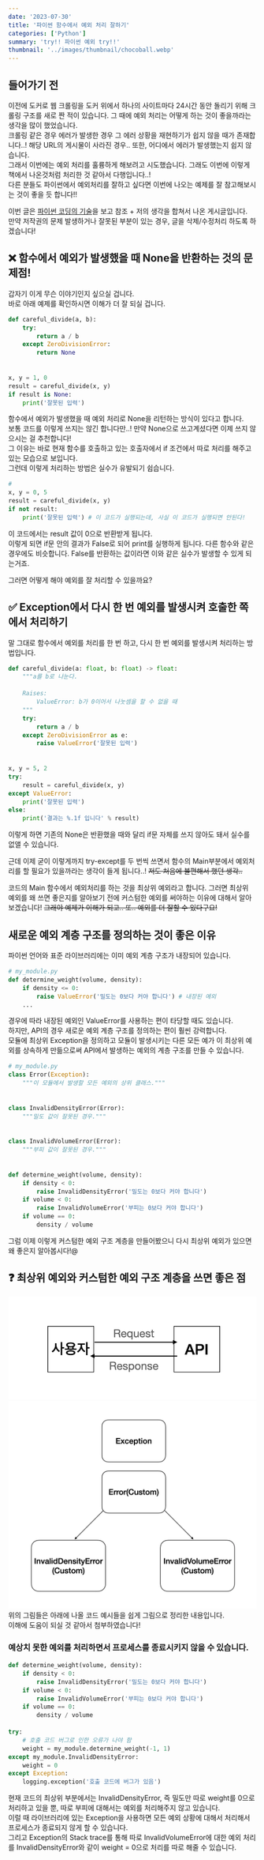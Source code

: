 ```yaml
---
date: '2023-07-30'
title: '파이썬 함수에서 예외 처리 잘하기'
categories: ['Python']
summary: 'try!! 파이썬 예외 try!!'
thumbnail: '../images/thumbnail/chocoball.webp'
---
```


## 들어가기 전
이전에 도커로 웹 크롤링을 도커 위에서 하나의 사이트마다 24시간 동안 돌리기 위해 크롤링 구조를 새로 짠 적이 있습니다. 그 때에 예외 처리는 어떻게 하는 것이 좋을까라는 생각을 많이 했었습니다.  
크롤링 같은 경우 에러가 발생한 경우 그 에러 상황을 재현하기가 쉽지 않을 때가 존재합니다..! 해당 URL의 게시물이 사라진 경우.. 또한, 어디에서 에러가 발생했는지 쉽지 않습니다.  
그래서 이번에는 예외 처리를 훌륭하게 해보려고 시도했습니다. 그래도 이번에 이렇게 책에서 나온것처럼 처리한 것 같아서 다행입니다..!  
다른 분들도 파이썬에서 예외처리를 잘하고 싶다면 이번에 나오는 예제를 잘 참고해보시는 것이 좋을 듯 합니다!! 
 
이번 글은 [파이썬 코딩의 기술](https://product.kyobobook.co.kr/detail/S000001834494)을 보고 참조 + 저의 생각을 합쳐서 나온 게시글입니다.  
만약 저작권의 문제 발생하거나 잘못된 부분이 있는 경우, 글을 삭제/수정처리 하도록 하겠습니다!


## ❌ 함수에서 예외가 발생했을 때 None을 반환하는 것의 문제점!
갑자기 이게 무슨 이야기인지 싶으실 겁니다.  
바로 아래 예제를 확인하시면 이해가 더 잘 되실 겁니다.
<div class="code-header">
	<span class="red btn"></span>
	<span class="yellow btn"></span>
	<span class="green btn"></span>
</div>

```python
def careful_divide(a, b):
    try:
        return a / b
    except ZeroDivisionError:
        return None


x, y = 1, 0
result = careful_divide(x, y)
if result is None:
    print('잘못된 입력')
```
함수에서 예외가 발생했을 때 예외 처리로 None을 리턴하는 방식이 있다고 합니다.  
보통 코드를 이렇게 쓰지는 않긴 합니다만..! 만약 None으로 쓰고계셨다면 이제 쓰지 않으시는 걸 추천합니다!  
그 이유는 바로 현재 함수를 호출하고 있는 호출자에서 if 조건에서 따로 처리를 해주고 있는 모습으로 보입니다.  
그런데 이렇게 처리하는 방법은 실수가 유발되기 쉽습니다.

<div class="code-header">
	<span class="red btn"></span>
	<span class="yellow btn"></span>
	<span class="green btn"></span>
</div>

```python
#
x, y = 0, 5
result = careful_divide(x, y)
if not result:
    print('잘못된 입력') # 이 코드가 실행되는데, 사실 이 코드가 실행되면 안된다!
```
이 코드에서는 result 값이 0으로 반환받게 됩니다.  
이렇게 되면 if문 안의 결과가 False로 되어 print를 실행하게 됩니다. 다른 함수와 같은 경우에도 비슷합니다. False를 반환하는 값이라면 이와 같은 실수가 발생할 수 있게 되는거죠.

그러면 어떻게 해야 예외를 잘 처리할 수 있을까요?

## ✅ Exception에서 다시 한 번 예외를 발생시켜 호출한 쪽에서 처리하기
말 그대로 함수에서 예외를 처리를 한 번 하고, 다시 한 번 예외를 발생시켜 처리하는 방법입니다.

<div class="code-header">
	<span class="red btn"></span>
	<span class="yellow btn"></span>
	<span class="green btn"></span>
</div>

```python
def careful_divide(a: float, b: float) -> float:
    """a를 b로 나눈다.

    Raises:
        ValueError: b가 0이어서 나눗셈을 할 수 없을 때
    """
    try:
        return a / b
    except ZeroDivisionError as e:
        raise ValueError('잘못된 입력')


x, y = 5, 2
try:
    result = careful_divide(x, y)
except ValueError:
    print('잘못된 입력')
else:
    print('결과는 %.1f 입니다' % result)
```
이렇게 하면 기존의 None은 반환했을 때와 달리 if문 자체를 쓰지 않아도 돼서 실수를 없앨 수 있습니다.

근데 이제 굳이 이렇게까지 try-except를 두 번씩 쓰면서 함수의 Main부분에서 예외처리를 할 필요가 있을까라는 생각이 들게 됩니다..!
~~저도 처음에 불편해서 했던 생각..~~

코드의 Main 함수에서 예외처리를 하는 것을 최상위 예외라고 합니다. 
그러면 최상위 예외를 왜 쓰면 좋은지를 알아보기 전에 커스텀한 예외를 써야하는 이유에 대해서 알아보겠습니다!
~~그래야 예제가 이해가 되고.. 또.. 예외를 더 잘할 수 있다구요!~~

## 새로운 예외 계층 구조를 정의하는 것이 좋은 이유
파이썬 언어와 표준 라이브러리에는 이미 예외 계층 구조가 내장되어 있습니다.


<div class="code-header">
	<span class="red btn"></span>
	<span class="yellow btn"></span>
	<span class="green btn"></span>
</div>

```python
# my_module.py
def determine_weight(volume, density):
    if density <= 0:
        raise ValueError('밀도는 0보다 커야 합니다') # 내장된 예외
    ...
```
경우에 따라 내장된 예외인 ValueError를 사용하는 편이 타당할 때도 있습니다.  
하지만, API의 경우 새로운 예외 계층 구조를 정의하는 편이 훨씬 강력합니다.  
모듈에 최상위 Exception을 정의하고 모듈이 발생시키는 다른 모든 예가 이 최상위 예외를 상속하게 만듦으로써 API에서 발생하는 예외의 계층 구조를 만들 수 있습니다.
<div class="code-header">
	<span class="red btn"></span>
	<span class="yellow btn"></span>
	<span class="green btn"></span>
</div>

```python
# my_module.py
class Error(Exception):
    """이 모듈에서 발생할 모든 예외의 상위 클래스."""


class InvalidDensityError(Error):
    """밀도 값이 잘못된 경우."""


class InvalidVolumeError(Error):
    """부피 값이 잘못된 경우."""


def determine_weight(volume, density):
    if density < 0:
        raise InvalidDensityError('밀도는 0보다 커야 합니다')
    if volume < 0:
        raise InvalidVolumeError('부피는 0보다 커야 합니다')
    if volume == 0:
        density / volume
```
그럼 이제 이렇게 커스텀한 예외 구조 계층을 만들어봤으니 다시 최상위 예외가 있으면 왜 좋은지 알아봅시다!@


## ❓ 최상위 예외와 커스텀한 예외 구조 계층을 쓰면 좋은 점
![현재 이런 상황에서의 모습이라고 생각하시면 됩니다.](../images/content/2023-07-30-12312312.webp)
![예외 처리 구조 ](../images/content/2023-07-30-23-07-33.webp)
위의 그림들은 아래에 나올 코드 예시들을 쉽게 그림으로 정리한 내용입니다.  
이해에 도움이 되실 것 같아서 첨부하였습니다!

### 예상치 못한 예외를 처리하면서 프로세스를 종료시키지 않을 수 있습니다.
<div class="code-header">
	<span class="red btn"></span>
	<span class="yellow btn"></span>
	<span class="green btn"></span>
</div>

```python
def determine_weight(volume, density):
    if density < 0:
        raise InvalidDensityError('밀도는 0보다 커야 합니다')
    if volume < 0:
        raise InvalidVolumeError('부피는 0보다 커야 합니다')
    if volume == 0:
        density / volume

try:
    # 호출 코드 버그로 인한 오류가 나야 함
    weight = my_module.determine_weight(-1, 1)
except my_module.InvalidDensityError:
    weight = 0
except Exception: 
    logging.exception('호출 코드에 버그가 있음')
```
현재 코드의 최상위 부분에서는 InvalidDensityError, 즉 밀도만 따로 weight를 0으로 처리하고 있을 뿐, 따로 부피에 대해서는 예외를 처리해주지 않고 있습니다.  
이럴 때 라이브러리에 있는 Exception을 사용하면 모든 예외 상황에 대해서 처리해서 프로세스가 종료되지 않게 할 수 있습니다.  
그리고 Exception의 Stack trace를 통해 따로 InvalidVolumeError에 대한 예외 처리를 InvalidDensityError와 같이 weight = 0으로 처리를 따로 해줄 수 있습니다.  
